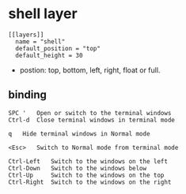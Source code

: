 # shell layer

```
[[layers]]
  name = "shell"
  default_position = "top"
  default_height = 30

```

* postion: top, bottom, left, right, float or full.

## binding

```
SPC ' 	Open or switch to the terminal windows
Ctrl-d 	Close terminal windows in terminal mode

q 	Hide terminal windows in Normal mode

<Esc> 	Switch to Normal mode from terminal mode

Ctrl-Left 	Switch to the windows on the left
Ctrl-Down 	Switch to the windows below
Ctrl-Up 	Switch to the windows on the top
Ctrl-Right 	Switch to the windows on the right
```
